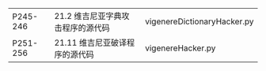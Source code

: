 ||||
-|-|-
P245-246|21.2 维吉尼亚字典攻击程序的源代码|vigenereDictionaryHacker.py
P251-256|21.11 维吉尼亚破译程序的源代码|vigenereHacker.py
